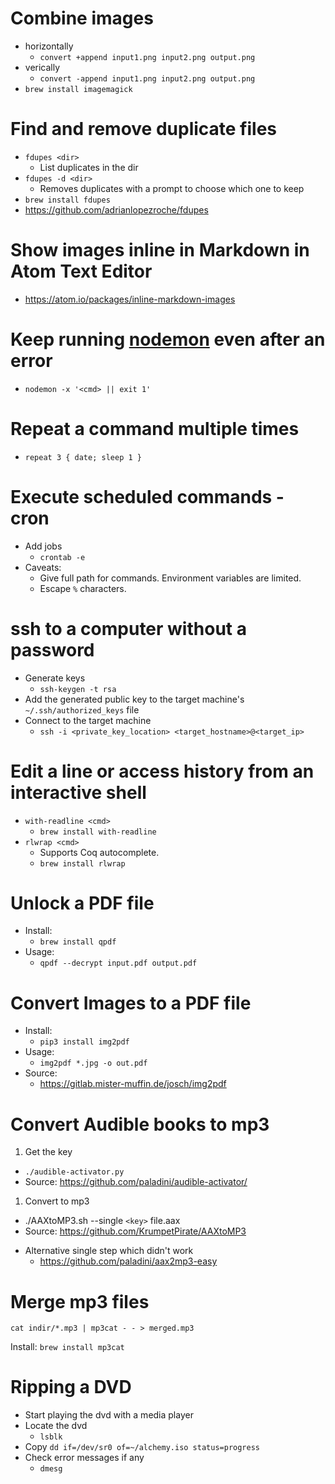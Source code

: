 # Combine images
* horizontally
  - `convert +append input1.png input2.png output.png`
* verically
  - `convert -append input1.png input2.png output.png`
* `brew install imagemagick`

# Find and remove duplicate files
* `fdupes <dir>`
  - List duplicates in the dir
* `fdupes -d <dir>`
  - Removes duplicates with a prompt to choose which one to keep
* `brew install fdupes`
* https://github.com/adrianlopezroche/fdupes

# Show images inline in Markdown in Atom Text Editor
* https://atom.io/packages/inline-markdown-images

# Keep running [nodemon](https://nodemon.io/) even after an error
* `nodemon -x '<cmd> || exit 1'`

# Repeat a command multiple times
* `repeat 3 { date; sleep 1 }`

# Execute scheduled commands - cron

* Add jobs
  - `crontab -e`
* Caveats:
  - Give full path for commands. Environment variables are limited.
  - Escape `%` characters.

# ssh to a computer without a password

* Generate keys
  - `ssh-keygen -t rsa`
* Add the generated public key to the target machine's `~/.ssh/authorized_keys` file
* Connect to the target machine
  - `ssh -i <private_key_location> <target_hostname>@<target_ip>`

# Edit a line or access history from an interactive shell

* `with-readline <cmd>`
  - `brew install with-readline`
* `rlwrap <cmd>`
  - Supports Coq autocomplete.
  - `brew install rlwrap`


# Unlock a PDF file

* Install:
  - `brew install qpdf`
* Usage:
  - `qpdf --decrypt input.pdf output.pdf`

# Convert Images to a PDF file

* Install:
  - `pip3 install img2pdf`
* Usage:
  - `img2pdf *.jpg -o out.pdf`
* Source:
  - https://gitlab.mister-muffin.de/josch/img2pdf

# Convert Audible books to mp3

1. Get the key
  - `./audible-activator.py`
  - Source: https://github.com/paladini/audible-activator/
1. Convert to mp3
  - ./AAXtoMP3.sh --single `<key>` file.aax
  - Source: https://github.com/KrumpetPirate/AAXtoMP3

* Alternative single step which didn't work
  - https://github.com/paladini/aax2mp3-easy

# Merge mp3 files

`cat indir/*.mp3 | mp3cat - - > merged.mp3`

Install: `brew install mp3cat`

# Ripping a DVD

* Start playing the dvd with a media player
* Locate the dvd
  - `lsblk`
* Copy
  `dd if=/dev/sr0 of=~/alchemy.iso status=progress`
* Check error messages if any
  - `dmesg`
